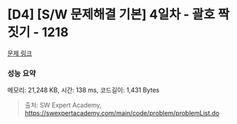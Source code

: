 # [D4] [S/W 문제해결 기본] 4일차 - 괄호 짝짓기 - 1218 

[문제 링크](https://swexpertacademy.com/main/code/problem/problemDetail.do?contestProbId=AV14eWb6AAkCFAYD) 

### 성능 요약

메모리: 21,248 KB, 시간: 138 ms, 코드길이: 1,431 Bytes



> 출처: SW Expert Academy, https://swexpertacademy.com/main/code/problem/problemList.do